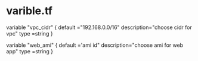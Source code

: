 # varible.tf
variable "vpc_cidr" {
  default    ="192.168.0.0/16"
  description="choose cidr for vpc"
  type       =string
}
  
variable "web_ami" {
   default    ='ami id"
   description="choose ami for web app"
   type       =string
}

